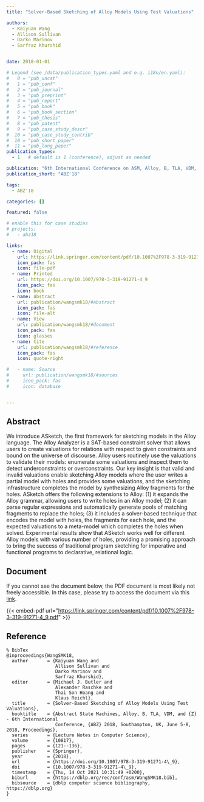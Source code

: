 ```yaml
---
title: "Solver-Based Sketching of Alloy Models Using Test Valuations"

authors:
  - Kaiyuan Wang
  - Allison Sullivan
  - Darko Marinov
  - Sarfraz Khurshid


date: 2018-01-01

# Legend (see /data/publication_types.yaml and e.g. i18n/en.yaml): 
#   0 = "pub_uncat"
#   1 = "pub_conf"
#   2 = "pub_journal"
#   3 = "pub_preprint"
#   4 = "pub_report"
#   5 = "pub_book"
#   6 = "pub_book_section"
#   7 = "pub_thesis"
#   8 = "pub_patent"
#   9 = "pub_case_study_descr"
#  10 = "pub_case_study_contrib"
#  10 = "pub_short_paper"
#  11 = "pub_long_paper"
publication_types:
  - 1   # default is 1 (conference), adjust as needed

publication: "6th International Conference on ASM, Alloy, B, TLA, VDM, and Z (ABZ'18)"
publication_short: "ABZ'18"

tags:
  - ABZ'18

categories: []

featured: false

# enable this for case studies
# projects:
#   - abz18

links:
  - name: Digital
    url: https://link.springer.com/content/pdf/10.1007%2F978-3-319-91271-4_9.pdf
    icon_pack: fas
    icon: file-pdf
  - name: Printed
    url: https://doi.org/10.1007/978-3-319-91271-4_9
    icon_pack: fas
    icon: book
  - name: Abstract
    url: publication/wangsmk18/#abstract
    icon_pack: fas
    icon: file-alt
  - name: View
    url: publication/wangsmk18/#document
    icon_pack: fas
    icon: glasses
  - name: Cite
    url: publication/wangsmk18/#reference
    icon_pack: fas
    icon: quote-right

#   - name: Source
#     url: publication/wangsmk18/#sources
#     icon_pack: fas
#     icon: database


---
```


## Abstract

We introduce ASketch, the first framework for sketching models in the Alloy language. The Alloy Analyzer is a SAT-based constraint solver that allows users to create valuations for relations with respect to given constraints and bound on the universe of discourse. Alloy users routinely use the valuations to validate their models: enumerate some valuations and inspect them to detect underconstraints or overconstraints. Our key insight is that valid and invalid valuations enable sketching Alloy models where the user writes a partial model with holes and provides some valuations, and the sketching infrastructure completes the model by synthesizing Alloy fragments for the holes. ASketch offers the following extensions to Alloy: (1) it expands the Alloy grammar, allowing users to write holes in an Alloy model; (2) it can parse regular expressions and automatically generate pools of matching fragments to replace the holes; (3) it includes a solver-based technique that encodes the model with holes, the fragments for each hole, and the expected valuations to a meta-model which completes the holes when solved. Experimental results show that ASketch works well for different Alloy models with various number of holes, providing a promising approach to bring the success of traditional program sketching for imperative and functional programs to declarative, relational logic.

## Document

If you cannot see the document below, the PDF document is most likely not freely accessible. In this case, please try to access the document via this <a href="https://link.springer.com/content/pdf/10.1007%2F978-3-319-91271-4_9.pdf">link</a>.

{{< embed-pdf url="https://link.springer.com/content/pdf/10.1007%2F978-3-319-91271-4_9.pdf" >}}

## Reference

```
% BibTex
@inproceedings{WangSMK18,
  author       = {Kaiyuan Wang and
                  Allison Sullivan and
                  Darko Marinov and
                  Sarfraz Khurshid},
  editor       = {Michael J. Butler and
                  Alexander Raschke and
                  Thai Son Hoang and
                  Klaus Reichl},
  title        = {Solver-Based Sketching of Alloy Models Using Test Valuations},
  booktitle    = {Abstract State Machines, Alloy, B, TLA, VDM, and {Z} - 6th International
                  Conference, {ABZ} 2018, Southampton, UK, June 5-8, 2018, Proceedings},
  series       = {Lecture Notes in Computer Science},
  volume       = {10817},
  pages        = {121--136},
  publisher    = {Springer},
  year         = {2018},
  url          = {https://doi.org/10.1007/978-3-319-91271-4\_9},
  doi          = {10.1007/978-3-319-91271-4\_9},
  timestamp    = {Thu, 14 Oct 2021 10:31:49 +0200},
  biburl       = {https://dblp.org/rec/conf/asm/WangSMK18.bib},
  bibsource    = {dblp computer science bibliography, https://dblp.org}
}


```

<!-- # add information for case study papers (if available)
## Sources

- **Used formal method:**
  [ASM](/method/asm)
- **Resources and tools:**
  Asmeta

For more information, please contact the <a href ="mailto:silvia.bonfanti@unibg.it;arcaini@nii.ac.jp;angelo.gargantini@unibg.it;scandurra@unibg.it;elvinia.riccobene@unimi.it">authors</a>-->

